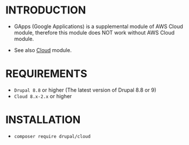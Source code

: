 INTRODUCTION
============

- GApps (Google Applications) is a supplemental module of AWS Cloud module,
  therefore this module does NOT work without AWS Cloud module.

- See also [Cloud](https://drupal.org/project/cloud/) module.

REQUIREMENTS
============

- `Drupal 8.8` or higher (The latest version of Drupal 8.8 or 9)
- `Cloud 8.x-2.x` or higher

INSTALLATION
============
- `composer require drupal/cloud`
